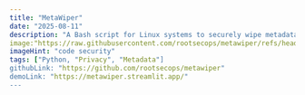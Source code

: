 ```yaml
---
title: "MetaWiper"
date: "2025-08-11"
description: "A Bash script for Linux systems to securely wipe metadata from various file types, enhancing user privacy and data security."
image:"https://raw.githubusercontent.com/rootsecops/metawiper/refs/heads/main/assests/metawiper.streamlit.app.jpeg"
imageHint: "code security"
tags: ["Python, "Privacy", "Metadata"]
githubLink: "https://github.com/rootsecops/metawiper"
demoLink: "https://metawiper.streamlit.app/"
---
```

 